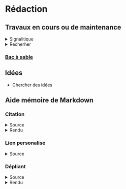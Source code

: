 # Rédaction

## Travaux en cours ou de maintenance

<details><summary> Signalitique </summary>

```
<details><summary> (🚧 TITRE)</summary>

- [ ] Tâche 1
- [ ] Tâche 2
</details>
```
</details>

<details><summary> Recherher </summary>

```
find . -type f -name '*md' -print0 | xargs -0 -n1 grep -H '🚧'
```
</details>

### [Bac à sable](./bac-a-sable.md)

## Idées
- Chercher des idées

## Aide mémoire de Markdown

### Citation

<details><summary> Source </summary>

```
> Sapiente in non dolores est voluptas atque officiis. 
> Optio voluptatem enim ea facilis. 
> Eveniet saepe blanditiis aliquam omnis corporis fuga eligendi. 
> Officia sunt soluta voluptatum animi eos ut. 
> Architecto corrupti fuga animi.…
```
</details>

<details><summary> Rendu </summary>

> Sapiente in non dolores est voluptas atque officiis. 
> Optio voluptatem enim ea facilis. 
> Eveniet saepe blanditiis aliquam omnis corporis fuga eligendi. 
> Officia sunt soluta voluptatum animi eos ut. 
> Architecto corrupti fuga animi.…
</details>

### Lien personalisé

<details><summary> Source </summary>

```
#### <a id="loremipsum"></a>Lorem Ipsum
.
.
.
.
.
En référence à [Lorem Ipsum](#loremipsum), ...
```
</details>

### Dépliant
<details><summary> Source </summary>

```
<details>
  <summary>Lorem Ipsum</summary>

Sapiente in non dolores est voluptas atque officiis. Optio voluptatem enim ea facilis. Eveniet saepe blanditiis aliquam omnis corporis fuga eligendi. Officia sunt soluta voluptatum animi eos ut. Architecto corrupti fuga animi.
</details>
```
</details>

<details><summary> Rendu </summary>
<details>
  <summary>Lorem Ipsum</summary>

Sapiente in non dolores est voluptas atque officiis. Optio voluptatem enim ea facilis. Eveniet saepe blanditiis aliquam omnis corporis fuga eligendi. Officia sunt soluta voluptatum animi eos ut. Architecto corrupti fuga animi.
</details>

### Voir aussi
* [md guide](https://www.markdownguide.org/cheat-sheet)

